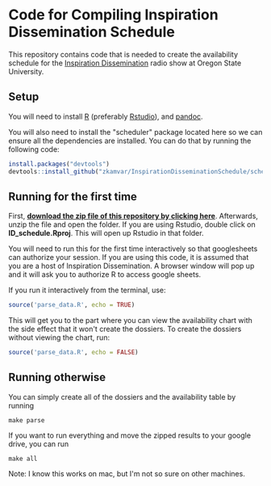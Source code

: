 # Code for Compiling Inspiration Dissemination Schedule

This repository contains code that is needed to create the availability schedule
for the [Inspiration Dissemination](http://blogs.oregonstate.edu/inspiration) 
radio show at Oregon State University. 

## Setup

You will need to install [R](https://cran.r-project.org) (preferably 
[Rstudio](https://rstudio.com)), and [pandoc](http://pandoc.org/installing.html).

You will also need to install the "scheduler" package located here so we can
ensure all the dependencies are installed. You can do that by running the 
following code:

```r
install.packages("devtools")
devtools::install_github("zkamvar/InspirationDisseminationSchedule/scheduler")
```

## Running for the first time

First, [**download the zip file of this repository by clicking here**](https://github.com/zkamvar/InspirationDisseminationSchedule/archive/master.zip). 
Afterwards, unzip the file and open the folder. If you are using Rstudio, double click on 
**ID_schedule.Rproj**. This will open up Rstudio in that folder.

You will need to run this for the first time interactively so that googlesheets 
can authorize your session. If you are using this code, it is assumed that you 
are a host of Inspiration Dissemination. A browser window will pop up and it
will ask you to authorize R to access google sheets.

If you run it interactively from the terminal, use:

```r
source('parse_data.R', echo = TRUE)
```

This will get you to the part where you can view the availability chart with
the side effect that it won't create the dossiers. To create the dossiers 
without viewing the chart, run:


```r
source('parse_data.R', echo = FALSE)
```

## Running otherwise

You can simply create all of the dossiers and the availability table by running

```
make parse
```

If you want to run everything and move the zipped results to your google drive,
you can run

```
make all
```

Note: I know this works on mac, but I'm not so sure on other machines.
